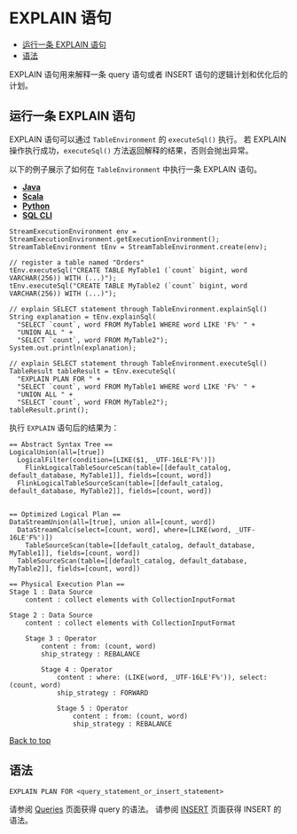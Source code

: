 # EXPLAIN 语句

- [运行一条 EXPLAIN 语句](https://ci.apache.org/projects/flink/flink-docs-release-1.12/zh/dev/table/sql/explain.html#运行一条-explain-语句)
- [语法](https://ci.apache.org/projects/flink/flink-docs-release-1.12/zh/dev/table/sql/explain.html#语法)

EXPLAIN 语句用来解释一条 query 语句或者 INSERT 语句的逻辑计划和优化后的计划。

## 运行一条 EXPLAIN 语句

EXPLAIN 语句可以通过 `TableEnvironment` 的 `executeSql()` 执行。 若 EXPLAIN 操作执行成功，`executeSql()` 方法返回解释的结果，否则会抛出异常。

以下的例子展示了如何在 `TableEnvironment` 中执行一条 EXPLAIN 语句。

- [**Java**](https://ci.apache.org/projects/flink/flink-docs-release-1.12/zh/dev/table/sql/explain.html#tab_Java_1)
- [**Scala**](https://ci.apache.org/projects/flink/flink-docs-release-1.12/zh/dev/table/sql/explain.html#tab_Scala_1)
- [**Python**](https://ci.apache.org/projects/flink/flink-docs-release-1.12/zh/dev/table/sql/explain.html#tab_Python_1)
- [**SQL CLI**](https://ci.apache.org/projects/flink/flink-docs-release-1.12/zh/dev/table/sql/explain.html#tab_SQL_CLI_1)

```
StreamExecutionEnvironment env = StreamExecutionEnvironment.getExecutionEnvironment();
StreamTableEnvironment tEnv = StreamTableEnvironment.create(env);

// register a table named "Orders"
tEnv.executeSql("CREATE TABLE MyTable1 (`count` bigint, word VARCHAR(256)) WITH (...)");
tEnv.executeSql("CREATE TABLE MyTable2 (`count` bigint, word VARCHAR(256)) WITH (...)");

// explain SELECT statement through TableEnvironment.explainSql()
String explanation = tEnv.explainSql(
  "SELECT `count`, word FROM MyTable1 WHERE word LIKE 'F%' " +
  "UNION ALL " + 
  "SELECT `count`, word FROM MyTable2");
System.out.println(explanation);

// explain SELECT statement through TableEnvironment.executeSql()
TableResult tableResult = tEnv.executeSql(
  "EXPLAIN PLAN FOR " + 
  "SELECT `count`, word FROM MyTable1 WHERE word LIKE 'F%' " +
  "UNION ALL " + 
  "SELECT `count`, word FROM MyTable2");
tableResult.print();
```

执行 `EXPLAIN` 语句后的结果为：

```
== Abstract Syntax Tree ==
LogicalUnion(all=[true])
  LogicalFilter(condition=[LIKE($1, _UTF-16LE'F%')])
    FlinkLogicalTableSourceScan(table=[[default_catalog, default_database, MyTable1]], fields=[count, word])
  FlinkLogicalTableSourceScan(table=[[default_catalog, default_database, MyTable2]], fields=[count, word])
  

== Optimized Logical Plan ==
DataStreamUnion(all=[true], union all=[count, word])
  DataStreamCalc(select=[count, word], where=[LIKE(word, _UTF-16LE'F%')])
    TableSourceScan(table=[[default_catalog, default_database, MyTable1]], fields=[count, word])
  TableSourceScan(table=[[default_catalog, default_database, MyTable2]], fields=[count, word])

== Physical Execution Plan ==
Stage 1 : Data Source
	content : collect elements with CollectionInputFormat

Stage 2 : Data Source
	content : collect elements with CollectionInputFormat

	Stage 3 : Operator
		content : from: (count, word)
		ship_strategy : REBALANCE

		Stage 4 : Operator
			content : where: (LIKE(word, _UTF-16LE'F%')), select: (count, word)
			ship_strategy : FORWARD

			Stage 5 : Operator
				content : from: (count, word)
				ship_strategy : REBALANCE
```

[ Back to top](https://ci.apache.org/projects/flink/flink-docs-release-1.12/zh/dev/table/sql/explain.html#top)

## 语法

```
EXPLAIN PLAN FOR <query_statement_or_insert_statement>
```

请参阅 [Queries](https://ci.apache.org/projects/flink/flink-docs-release-1.12/zh/dev/table/sql/queries.html#supported-syntax) 页面获得 query 的语法。 请参阅 [INSERT](https://ci.apache.org/projects/flink/flink-docs-release-1.12/zh/dev/table/sql/insert.html) 页面获得 INSERT 的语法。